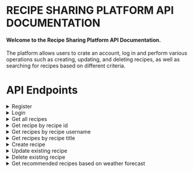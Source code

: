 # RECIPE SHARING PLATFORM API DOCUMENTATION

#### Welcome to the Recipe Sharing Platform API Documentation.

The platform allows users to crate an account, log in and perform various operations such as creating, updating, and deleting recipes, as well as searching for recipes based on different criteria.


# API Endpoints

<details> 
<summary>Register</summary>

Used to register new user.

**URL** : `/api/authentication/register`

**Method** : `POST`

**Data example**

```json
{
  "email":"example@email.com",
  "password":"ExamplePassword",
  "username":"John"
}
```

**Authentication required** : NO

###  Success Response

**Code** : `200 OK`

### Error Response

**Condition** : If user with the same username already exists.

**Code** : `409 Conflict`

**Content** :

```
"There is already accounted registered on this username."
```

**Condition** : If user with the same email already exists.

**Code** : `409 Conflict`

**Content** :

```
"There is already accounted registered on this email."
```
</details>

<details> 
<summary>Login</summary>

Used to user login.

**URL** : `/api/authentication/login`

**Method** : `POST`

**Data example**

```json
{
  "username":"John",
  "password":"ExamplePassword"
}
```

**Authentication required** : NO

###  Success Response

**Code** : `200 OK`

**Content example**

```json
{
  "accessToken": "eyJhbGciOiJIUzI1NiJ9.eyJzdWIiOiJKb2huIiwiaWF0IjoxNjg2NjcwMzY3LCJleHAiOjE2ODY2NzA5Njd9.pUZyuLhyMwjTR1E0kiBUYN-GwL4DuhcCgOrc4rS569Y"
}
```

### Error Response

**Condition** : If user is using wrong username and password combination.

**Code** : `400 Bad request`

**Content** :

```
"Wrong credentials. Try again."
```
</details>


<details> 
<summary> Get all recipes</summary>

Used to collect all recipes.

**URL** : `/api/recipes/`

**Method** : `GET`

**Parameters** : 
>`None`

**Authentication required** : YES

###  Success Response

**Code** : `200 OK`

### Error Response

**Condition** : If user is not authorized.

**Code** : `401 Unauthorized`

**Content** :

```
"You need to be logged in to perform this action"
```
</details>

<details> 
<summary> Get recipe by recipe id</summary>

Used to fetch recipe with specific recipe id.

**URL** : `/api/recipes/{recipe_id}`

**Method** : `GET`

**Parameters** :

| name      | type     | data type | description                           |
|-----------|----------|-----------|---------------------------------------|
| recipe_id | required | Long      | The specific recipe unique identifier |



**Authentication required** : YES

###  Success Response

**Code** : `200 OK`

### Error Response

**Condition** : If user is not authorized.

**Code** : `401 Unauthorized`

**Content** :

```
"You need to be logged in to perform this action"
```
</details>

<details> 
<summary> Get recipes by recipe username</summary>

Used to collect all recipes created by specific user.

**URL** : `/api/recipes/users/search`

**Method** : `GET`

**Parameters** :

| name     | type     | data type | description                               |
|----------|----------|-----------|-------------------------------------------|
| username | required | String    | Match or partial match of unique username |


**Example request** : `/api/recipes/users/search?username=John`

**Authentication required** : YES

###  Success Response

**Code** : `200 OK`

### Error Response

**Condition** : If user is not authorized.

**Code** : `401 Unauthorized`

**Content** :

```
"You need to be logged in to perform this action"
```
</details>

<details> 
<summary> Get recipes by recipe title</summary>

Used to collect all recipes with specific title.

**URL** : `/api/recipes/search/`

**Method** : `GET`

**Parameters** :

| name  | type     | data type | description                            |
|-------|----------|-----------|----------------------------------------|
| title | required | String    | Match or partial match of recipe title |


**Example request** : `/api/recipes/search?title=Pizza`

**Authentication required** : YES

###  Success Response

**Code** : `200 OK`

### Error Response

**Condition** : If user is not authorized.

**Code** : `401 Unauthorized`

**Content** :

```
"You need to be logged in to perform this action"
```
</details>

<details> 
<summary> Create recipe</summary>

Used for creating new recipes

**URL** : `/api/recipes/`

**Method** : `POST`

**Data example**

```json

{
  "description":"Pizza Margherita is a typical Neapolitan pizza, made with San Marzano tomatoes and mozzarella cheese.",
  "instructions":"Preheat oven to 200C. Prepare all ingredients for the margherita pizza.On a floured surface, roll the dough into the desired shape. Top it off with pizza sauce, pieces of fresh mozzarella.Bake pizza for about 14 minutes or until the crust is lightly browned and the cheese is golden.Remove pizza from the oven.",
  "servings": 4,
  "title": "Pizza margherita",
  "ingredients": [
    {
      "type":"pizza dough",
      "unit":"PC",
      "value":1
    },
    {
      "type":"pizza sauce",
      "unit":"ML",
      "value":200
    },
    {
      "type":"sliced mozarella",
      "unit":"G",
      "value":200
    }
  ]

}

```

**Authentication required** : YES

###  Success Response

**Code** : `200 OK`


### Error Response

**Condition** : If user is not authorized.

**Code** : `401 Unauthorized`

**Content** :

```
"You need to be logged in to perform this action"
```

**Condition** : If user choose wrong ingredient unit.

**Code** : `400 Bad Request`

**Content** :

```
"Invalid value provided for Units. Accepted values are: TSP, PC, G, PINCH, TBSP, KG, ML, L."
```

**Condition** : If user will does not fill required fields.

**Code** : `400 Bad Request`

**Content** :

```
"Ensure that fields are not empty!"
```
</details>

<details> 
<summary>Update existing recipe </summary>

Used to update recipe with specific recipe identifier.

**URL** : `/api/recipes/{recipe_id}`

**Method** : `PUT`

**Parameters** :

| name      | type     | data type   | description                           |
|-----------|----------|-------------|---------------------------------------|
| recipe_id | required | Long        | The specific recipe unique identifier |

**Data example**

```json

{
  "description":"Pizza Margherita is a typical Neapolitan pizza, made with San Marzano tomatoes and mozzarella cheese.",
  "instructions":"Preheat oven to 200C. Prepare all ingredients for the margherita pizza.On a floured surface, roll the dough into the desired shape. Top it off with pizza sauce, pieces of fresh mozzarella.Bake pizza for about 14 minutes or until the crust is lightly browned and the cheese is golden.Remove pizza from the oven.",
  "servings": 8,
  "title": "Pizza margherita",
  "ingredients": [
    {
      "type":"pizza dough",
      "unit":"PC",
      "value":1
    },
    {
      "type":"pizza sauce",
      "unit":"ML",
      "value":200
    },
    {
      "type":"sliced mozarella",
      "unit":"G",
      "value":400
    }
  ]

}

```


**Authentication required** : YES

###  Success Response

**Code** : `200 OK`

### Error Response

**Condition** : If user is not authorized.

**Code** : `401 Unauthorized`

**Content** :

```
"You need to be logged in to perform this action"
```

**Condition** : If user wants to update recipe that does not exists.

**Code** : `400 Bad request`

**Content** :

```
"There is no recipe with given id."
```

**Condition** : If user choose wrong ingredient unit.

**Code** : `400 Bad Request`

**Content** :

```
"Invalid value provided for Units. Accepted values are: TSP, PC, G, PINCH, TBSP, KG, ML, L."
```

**Condition** : If user will does not fill required fields.

**Code** : `400 Bad Request`

**Content** :

```
"Ensure that fields are not empty!"
```
</details>

<details> 
<summary>Delete existing recipe </summary>

Used to delete recipe with specific recipe identifier.

**URL** : `/api/recipes/{recipe_id}`

**Method** : `DELETE`

**Parameters** :

| name      | type     | data type | description                           |
|-----------|----------|-----------|---------------------------------------|
| recipe_id | required | Long      | The specific recipe unique identifier |



**Authentication required** : YES

###  Success Response

**Code** : `200 OK`

### Error Response

**Condition** : If user is not authorized.

**Code** : `401 Unauthorized`

**Content** :

```
"You need to be logged in to perform this action"
```
</details>

<details> 
<summary> Get recommended recipes based on weather forecast</summary>

Used to collect recipes based on weather forecast. 
Returns recipes that are not using frozen ingredients if outside temperature is lower than 5C or returns recipes that do not require baking if outside temperature is higher than 20C.

**URL** : `/api/recipes/recommended`

**Method** : `GET`

**Parameters** :

| name        | type     | data type | description                |
|-------------|----------|-----------|----------------------------|
| temperature | required | int       | Temperature chosen by user |


**Example request** : `/api/recipes/recommended?temperature=30`

**Authentication required** : YES

###  Success Response

**Code** : `200 OK`

### Error Response

**Condition** : If user is not authorized.

**Code** : `401 Unauthorized`

**Content** :

```
"You need to be logged in to perform this action"
```
</details>